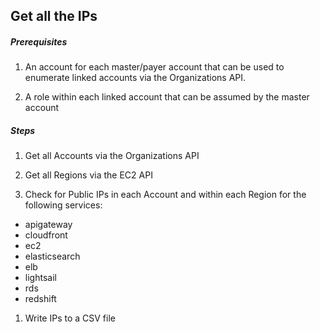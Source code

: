 

## Get all the IPs

##### Prerequisites
1. An account for each master/payer account that can be used to enumerate linked accounts via the Organizations API.

2. A role within each linked account that can be assumed by the master account

##### Steps

1. Get all Accounts via the Organizations API

1. Get all Regions via the EC2 API

1. Check for Public IPs in each Account and within each Region for the following services:
  - apigateway
  - cloudfront
  - ec2
  - elasticsearch
  - elb
  - lightsail
  - rds
  - redshift
1. Write IPs to a CSV file
